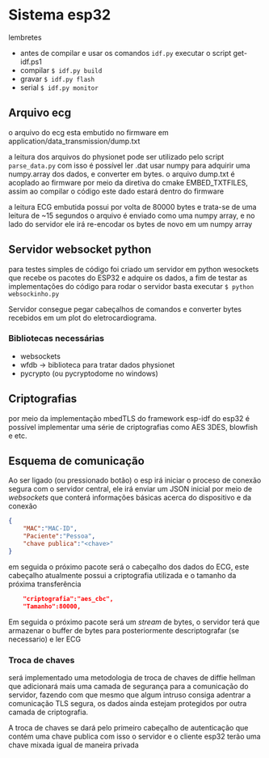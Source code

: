 # Sistema esp32

lembretes
- antes de compilar e usar os comandos ```idf.py``` executar o script get-idf.ps1
- compilar ```$ idf.py build```
- gravar ```$ idf.py flash```
- serial ```$ idf.py monitor```

## Arquivo ecg

o arquivo do ecg esta embutido no firmware em application/data_transmission/dump.txt

a leitura dos arquivos do physionet pode ser utilizado pelo script ```parse_data.py``` com isso é possível ler .dat usar numpy para adquirir uma numpy.array dos dados, e converter em bytes. o arquivo dump.txt é acoplado ao firmware
por meio da diretiva do cmake EMBED_TXTFILES, assim ao compilar o código este dado estará dentro do firmware

a leitura ECG embutida possui por volta de 80000 bytes e trata-se de uma leitura de ~15 segundos o arquivo é enviado como uma numpy array, e no lado do servidor ele irá re-encodar os bytes de novo em um numpy array


## Servidor websocket python

para testes simples de código foi criado um servidor em python wesockets que recebe os pacotes do ESP32 e adquire os dados, a fim de testar as implementações do código para rodar o servidor basta executar ```$ python websockinho.py```

Servidor consegue pegar cabeçalhos de comandos e converter bytes recebidos em um plot do eletrocardiograma.

### Bibliotecas necessárias
- websockets
- wfdb -> biblioteca para tratar dados physionet
- pycrypto (ou pycryptodome no windows)

## Criptografias

por meio da implementação mbedTLS do framework esp-idf do esp32 é possível implementar uma série de criptografias
como AES 3DES, blowfish e etc. 

## Esquema de comunicação 

Ao ser ligado (ou pressionado botão) o esp irá iniciar o proceso de conexão segura com o servidor central, ele irá enviar um JSON inicial por meio de _websockets_ que conterá informações básicas acerca do dispositivo e da conexão

```JSON
{
    "MAC":"MAC-ID",
    "Paciente":"Pessoa",
    "chave publica":"<chave>"
}
```

em seguida o próximo pacote será o cabeçalho dos dados do ECG, este cabeçalho atualmente possui a criptografia utilizada e o tamanho da próxima transferência

```JSON
    "criptografia":"aes_cbc",
    "Tamanho":80000,
```

Em seguida o próximo pacote será um _stream_ de bytes, o servidor terá que armazenar o buffer de bytes para posteriormente descriptografar (se necessario) e ler ECG


### Troca de chaves

será implementado uma metodologia de troca de chaves de diffie hellman que adicionará mais uma camada de segurança para a comunicação do servidor, fazendo com que mesmo que algum intruso consiga adentrar a comunicação TLS segura, os dados ainda estejam protegidos por outra camada de criptografia.

A troca de chaves se dará pelo primeiro cabeçalho de autenticação que contém uma chave publica com isso o servidor e o cliente esp32 terão uma chave mixada igual de maneira privada
